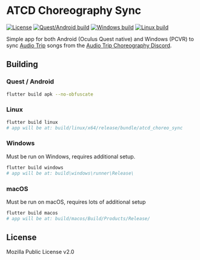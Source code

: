 # ATCD Choreography Sync

[![License](https://img.shields.io/badge/license-MPL--2.0-green)](https://github.com/Depau/ATCD-Choreography-Sync/blob/main/LICENSE) [![Quest/Android build](https://github.com/Depau/ATCD-Choreography-Sync/actions/workflows/android_build_debug.yml/badge.svg)](https://github.com/Depau/ATCD-Choreography-Sync/actions/workflows/android_build_debug.yml) [![Windows build](https://github.com/Depau/ATCD-Choreography-Sync/actions/workflows/windows_build.yml/badge.svg)](https://github.com/Depau/ATCD-Choreography-Sync/actions/workflows/windows_build.yml) [![Linux build](https://github.com/Depau/ATCD-Choreography-Sync/actions/workflows/linux_build.yml/badge.svg)](https://github.com/Depau/ATCD-Choreography-Sync/actions/workflows/linux_build.yml)

Simple app for both Android (Oculus Quest native) and Windows (PCVR) to sync [Audio Trip](http://audiotripvr.com/) songs from
the [Audio Trip Choreography Discord](https://atcd.club).

## Building

### Quest / Android

```bash
flutter build apk --no-obfuscate
```

### Linux

```bash
flutter build linux
# app will be at: build/linux/x64/release/bundle/atcd_choreo_sync
```

### Windows

Must be run on Windows, requires additional setup.

```bash
flutter build windows
# app will be at: build\windows\runner\Release\
```

### macOS

Must be run on macOS, requires lots of additional setup

```bash
flutter build macos
# app will be at: build/macos/Build/Products/Release/
```

## License

Mozilla Public License v2.0
